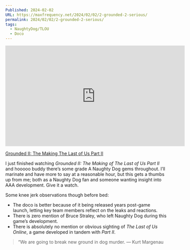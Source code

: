 ```yaml
---
Published: 2024-02-02
URL: https://maxfrequency.net/2024/02/02/2-grounded-2-serious/
permalink: 2024/02/02/2-grounded-2-serious/
tags:
  - NaughtyDog/TLOU
  - Doco
---
```

<div class=iframe-container>
<iframe width="560" height="315" src="https://www.youtube-nocookie.com/embed/SC3C7GMMfDU?si=GObKACVwXdZL0ulW" title="YouTube video player" frameborder="0" allow="accelerometer; autoplay; clipboard-write; encrypted-media; gyroscope; picture-in-picture; web-share" referrerpolicy="strict-origin-when-cross-origin" allowfullscreen></iframe>
</div>

[Grounded II: The Making The Last of Us Part II](https://youtube.com/watch?v=SC3C7GMMfDU)

I just finished watching *Grounded II: The Making of The Last of Us Part II* and hooooo buddy there’s some grade A Naughty Dog gems throughout. I’ll marinate and have more to say at a reasonable hour, but this gets a thumbs up from me; both as a Naughty Dog fan and someone wanting insight into AAA development. Give it a watch.

Some knee jerk observations though before bed:
- The doco is better because of it being released years post-game launch, letting key team members reflect on the leaks and reactions.
- There is zero mention of Bruce Straley, who left Naughty Dog during this game’s development.
- There is absolutely no mention or obvious sighting of *The Last of Us Online*, a game developed in tandem with *Part II*.

> “We are going to break new ground in dog murder. — Kurt Margenau